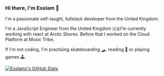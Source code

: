 ### Hi there, I'm Esslam 👋

I'm a passionate self-taught, fullstack developer from the United Kingdom.

I'm a JavaScript Engineer from the United Kingdom 🇬🇧I'm currently working with react at Arctic Shores. Before that I worked on the Cloud Platform at Music Tribe.

If I'm not coding, I'm practising skateboarding 🛹, reading 📖 or playing games 🕹.
<br />

[![Esslams's GitHub Stats](https://github-readme-stats.vercel.app/api?username=essb0t&show_icons=true&title_color=000&icon_color=00bcd4&text_color=000&bg_color=fff)](https://github.com/essb0t/github-readme-stats)
